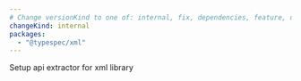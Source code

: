 ```yaml
---
# Change versionKind to one of: internal, fix, dependencies, feature, deprecation, breaking
changeKind: internal
packages:
  - "@typespec/xml"
---
```


Setup api extractor for xml library
